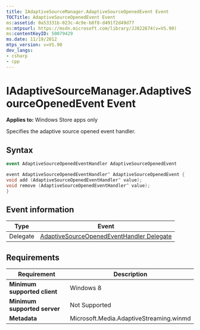 ```yaml
---
title: IAdaptiveSourceManager.AdaptiveSourceOpenedEvent Event
TOCTitle: AdaptiveSourceOpenedEvent Event
ms:assetid: 0a53331b-023c-4c9e-b8f8-d491f2d49d77
ms:mtpsurl: https://msdn.microsoft.com/library/JJ822674(v=VS.90)
ms:contentKeyID: 50079429
ms.date: 11/19/2012
mtps_version: v=VS.90
dev_langs:
- csharp
- cpp
---
```


# IAdaptiveSourceManager.AdaptiveSourceOpenedEvent Event

**Applies to:** Windows Store apps only

Specifies the adaptive source opened event handler.

## Syntax

```csharp
event AdaptiveSourceOpenedEventHandler AdaptiveSourceOpenedEvent
```

```cpp
event AdaptiveSourceOpenedEventHandler^ AdaptiveSourceOpenedEvent {
void add (AdaptiveSourceOpenedEventHandler^ value);
void remove (AdaptiveSourceOpenedEventHandler^ value);
}
```

## Event information

|Type|Event|
|--- |--- |
|Delegate|[AdaptiveSourceOpenedEventHandler Delegate](adaptivesourceopenedeventhandler-delegate.md)|

## Requirements

|Requirement|Description|
|--- |--- |
|**Minimum supported client**|Windows 8|
|**Minimum supported server**|Not Supported|
|**Metadata**|Microsoft.Media.AdaptiveStreaming.winmd|

